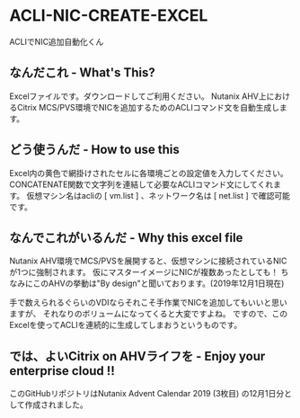 # ACLI-NIC-CREATE-EXCEL
ACLIでNIC追加自動化くん

## なんだこれ - What's This?
Excelファイルです。ダウンロードしてご利用ください。
Nutanix AHV上におけるCitrix MCS/PVS環境でNICを追加するためのACLIコマンド文を自動生成します。

## どう使うんだ - How to use this
Excel内の黄色で網掛けされたセルに各環境ごとの設定値を入力してください。
CONCATENATE関数で文字列を連結して必要なACLIコマンド文にしてくれます。
仮想マシン名はacliの [ vm.list ] 、ネットワーク名は [ net.list ] で確認可能です。

## なんでこれがいるんだ - Why this excel file
Nutanix AHV環境でMCS/PVSを展開すると、仮想マシンに接続されているNICが1つに強制されます。
仮にマスターイメージにNICが複数あったとしても！
ちなみにこのAHVの挙動は"By design"と聞いております。(2019年12月1日現在)

手で数えられるぐらいのVDIならそれこそ手作業でNICを追加してもいいと思いますが、
それなりのボリュームになってくると大変ですよね。
ですので、このExcelを使ってACLIを連続的に生成してしまおうというものです。

## では、よいCitrix on AHVライフを - Enjoy your enterprise cloud !!
このGitHubリポジトリはNutanix Advent Calendar 2019 (3枚目) の12月1日分として作成されました。
